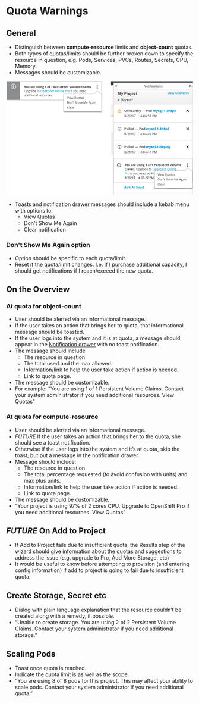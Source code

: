 # Quota Warnings

## General
- Distinguish between **compute-resource** limits and **object-count** quotas.
- Both types of quotas/limits should be further broken down to specify the resource in question, e.g. Pods, Services, PVCs, Routes, Secrets, CPU, Memory.
- Messages should be customizable.

![quota kebab](img/quota-kebab.png)

- Toasts and notification drawer messages should include a kebab menu with options to:
  - View Quotas
  - Don't Show Me Again
  - Clear notification

### Don't Show Me Again option
- Option should be specific to each quota/limit.
- Reset if the quota/limit changes. I.e. if I purchase additional capacity, I should get notifications if I reach/exceed the new quota.


## On the Overview

### At quota for object-count
- User should be alerted via an informational message.
- If the user takes an action that brings her to quota, that informational message should be toasted.
- If the user logs into the system and it is at quota, a message should appear in the [Notification drawer](http://openshift.github.io/openshift-origin-design/web-console/patterns/notifications) with no toast notification.
- The message should include
  - The resource in question
  - The total used and the max allowed.
  - Information/link to help the user take action if action is needed.
  - Link to quota page.
- The message should be customizable.  
- For example: "You are using 1 of 1 Persistent Volume Claims. Contact your system administrator if you need additional resources. View Quotas"

### At quota for compute-resource
- User should be alerted via an informational message.
- *FUTURE* If the user takes an action that brings her to the quota, she should see a toast notification.
- Otherwise if the user logs into the system and it’s at quota, skip the toast, but put a message in the notification drawer.
- Message should include:
  - The resource in question
  - The total percentage requested (to avoid confusion with units) and max plus units.
  - Information/link to help the user take action if action is needed.
  - Link to quota page.
- The message should be customizable.
- “Your project is using 97% of 2 cores CPU. Upgrade to OpenShift Pro if you need additional resources. View Quotas”

## *FUTURE* On Add to Project
- If Add to Project fails due to insufficient quota, the Results step of the wizard should give information about the quotas and suggestions to address the issue (e.g. upgrade to Pro, Add More Storage, etc)
- It would be useful to know before attempting to provision (and entering config information) if add to project is going to fail due to insufficient quota.

## Create Storage, Secret etc
- Dialog with plain language explanation that the resource couldn’t be created along with a remedy, if possible.
- “Unable to create storage. You are using 2 of 2 Persistent Volume Claims. Contact your system administrator if you need additional storage.”

## Scaling Pods
- Toast once quota is reached.
- Indicate the quota limit is as well as the scope.
- “You are using 8 of 8 pods for this project. This may affect your ability to scale pods. Contact your system administrator if you need additional quota.”
